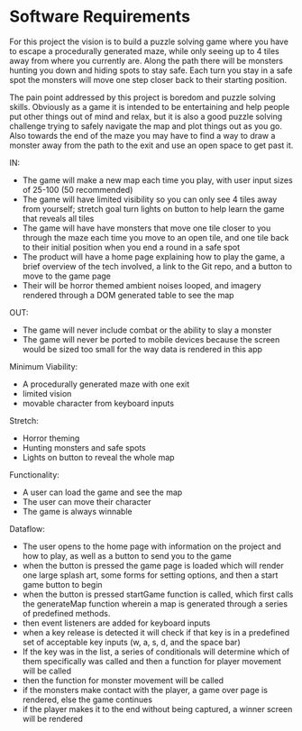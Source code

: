 # Software Requirements

For this project the vision is to build a puzzle solving game where you have to escape a procedurally generated maze, while only seeing up to 4 tiles away from where you currently are. Along the path there will be monsters hunting you down and hiding spots to stay safe. Each turn you stay in a safe spot the monsters will move one step closer back to their starting position.

The pain point addressed by this project is boredom and puzzle solving skills. Obviously as a game it is intended to be entertaining and help people put other things out of mind and relax, but it is also a good puzzle solving challenge trying to safely navigate the map and plot things out as you go. Also towards the end of the maze you may have to find a way to draw a monster away from the path to the exit and use an open space to get past it.

IN:

- The game will make a new map each time you play, with user input sizes of 25-100 (50 recommended)
- The game will have limited visibility so you can only see 4 tiles away from yourself; stretch goal turn lights on button to help learn the game that reveals all tiles
- The game will have have monsters that move one tile closer to you through the maze each time you move to an open tile, and one tile back to their initial position when you end a round in a safe spot
- The product will have a home page explaining how to play the game, a brief overview of the tech involved, a link to the Git repo, and a button to move to the game page
- Their will be horror themed ambient noises looped, and imagery rendered through a DOM generated table to see the map

OUT:

- The game will never include combat or the ability to slay a monster
- The game will never be ported to mobile devices because the screen would be sized too small for the way data is rendered in this app

Minimum Viability:

- A procedurally generated maze with one exit
- limited vision
- movable character from keyboard inputs

Stretch:

- Horror theming
- Hunting monsters and safe spots
- Lights on button to reveal the whole map

Functionality:

- A user can load the game and see the map
- The user can move their character
- The game is always winnable

Dataflow:

- The user opens to the home page with information on the project and how to play, as well as a button to send you to the game
- when the button is pressed the game page is loaded which will render one large splash art, some forms for setting options, and then a start game button to begin
- when the button is pressed startGame function is called, which first calls the generateMap function wherein a map is generated through a series of predefined methods.
- then event listeners are added for keyboard inputs
- when a key release is detected it will check if that key is in a predefined set of acceptable key inputs (w, a, s, d, and the space bar)
- If the key was in the list, a series of conditionals will determine which of them specifically was called and then a function for player movement will be called
- then the function for monster movement will be called
- if the monsters make contact with the player, a game over page is rendered, else the game continues
- if the player makes it to the end without being captured, a winner screen will be rendered